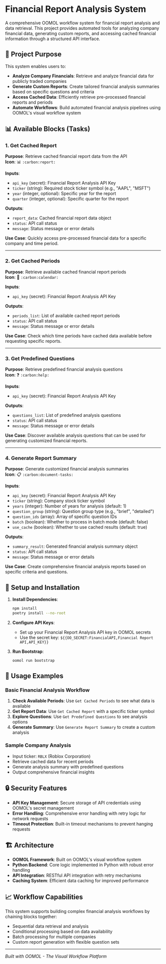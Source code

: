 # Financial Report Analysis System

A comprehensive OOMOL workflow system for financial report analysis and data retrieval. This project provides automated tools for analyzing company financial data, generating custom reports, and accessing cached financial information through a structured API interface.

## 🎯 Project Purpose

This system enables users to:
- **Analyze Company Financials**: Retrieve and analyze financial data for publicly traded companies
- **Generate Custom Reports**: Create tailored financial analysis summaries based on specific questions and criteria
- **Access Cached Data**: Efficiently retrieve pre-processed financial reports and periods
- **Automate Workflows**: Build automated financial analysis pipelines using OOMOL's visual workflow system

## 📊 Available Blocks (Tasks)

### 1. Get Cached Report
**Purpose**: Retrieve cached financial report data from the API  
**Icon**: 📊 `:carbon:report:`

**Inputs**:
- `api_key` (secret): Financial Report Analysis API Key
- `ticker` (string): Required stock ticker symbol (e.g., "AAPL", "MSFT")
- `year` (integer, optional): Specific year for the report
- `quarter` (integer, optional): Specific quarter for the report

**Outputs**:
- `report_data`: Cached financial report data object
- `status`: API call status
- `message`: Status message or error details

**Use Case**: Quickly access pre-processed financial data for a specific company and time period.

---

### 2. Get Cached Periods
**Purpose**: Retrieve available cached financial report periods  
**Icon**: 📅 `:carbon:calendar:`

**Inputs**:
- `api_key` (secret): Financial Report Analysis API Key

**Outputs**:
- `periods_list`: List of available cached report periods
- `status`: API call status  
- `message`: Status message or error details

**Use Case**: Check which time periods have cached data available before requesting specific reports.

---

### 3. Get Predefined Questions
**Purpose**: Retrieve predefined financial analysis questions  
**Icon**: ❓ `:carbon:help:`

**Inputs**:
- `api_key` (secret): Financial Report Analysis API Key

**Outputs**:
- `questions_list`: List of predefined analysis questions
- `status`: API call status
- `message`: Status message or error details

**Use Case**: Discover available analysis questions that can be used for generating customized financial reports.

---

### 4. Generate Report Summary
**Purpose**: Generate customized financial analysis summaries  
**Icon**: 📋 `:carbon:document-tasks:`

**Inputs**:
- `api_key` (secret): Financial Report Analysis API Key
- `ticker` (string): Company stock ticker symbol
- `years` (integer): Number of years for analysis (default: 1)
- `question_group` (string): Question group type (e.g., "brief", "detailed")
- `question_ids` (array): Array of specific question IDs
- `batch` (boolean): Whether to process in batch mode (default: false)
- `use_cache` (boolean): Whether to use cached results (default: true)

**Outputs**:
- `summary_result`: Generated financial analysis summary object
- `status`: API call status
- `message`: Status message or error details

**Use Case**: Create comprehensive financial analysis reports based on specific criteria and questions.

## 🔧 Setup and Installation

1. **Install Dependencies**:
   ```bash
   npm install
   poetry install --no-root
   ```

2. **Configure API Keys**:
   - Set up your Financial Report Analysis API key in OOMOL secrets
   - Use the secret key: `${{OO_SECRET:FinancialAPI,Financial Report API,API_KEY}}`

3. **Run Bootstrap**:
   ```bash
   oomol run bootstrap
   ```

## 🚀 Usage Examples

### Basic Financial Analysis Workflow

1. **Check Available Periods**: Use `Get Cached Periods` to see what data is available
2. **Get Report Data**: Use `Get Cached Report` with a specific ticker symbol
3. **Explore Questions**: Use `Get Predefined Questions` to see analysis options
4. **Generate Summary**: Use `Generate Report Summary` to create a custom analysis

### Sample Company Analysis
- Input ticker: `RBLX` (Roblox Corporation)
- Retrieve cached data for recent periods
- Generate analysis summary with predefined questions
- Output comprehensive financial insights

## 🔒 Security Features

- **API Key Management**: Secure storage of API credentials using OOMOL's secret management
- **Error Handling**: Comprehensive error handling with retry logic for network requests
- **Timeout Protection**: Built-in timeout mechanisms to prevent hanging requests

## 🏗️ Architecture

- **OOMOL Framework**: Built on OOMOL's visual workflow system
- **Python Backend**: Core logic implemented in Python with robust error handling
- **API Integration**: RESTful API integration with retry mechanisms
- **Caching System**: Efficient data caching for improved performance

## 📈 Workflow Capabilities

This system supports building complex financial analysis workflows by chaining blocks together:
- Sequential data retrieval and analysis
- Conditional processing based on data availability
- Batch processing for multiple companies
- Custom report generation with flexible question sets

---

*Built with OOMOL - The Visual Workflow Platform*